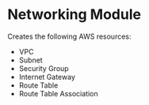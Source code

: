 # Networking Module

Creates the following AWS resources:

- VPC
- Subnet
- Security Group
- Internet Gateway
- Route Table
- Route Table Association